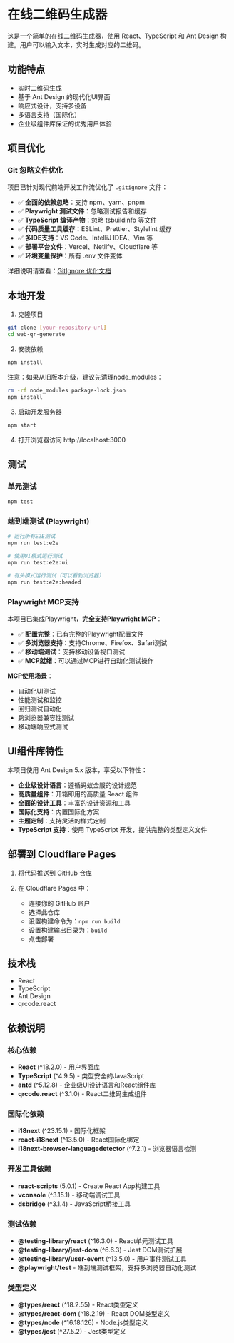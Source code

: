 # 在线二维码生成器

这是一个简单的在线二维码生成器，使用 React、TypeScript 和 Ant Design 构建。用户可以输入文本，实时生成对应的二维码。

## 功能特点

- 实时二维码生成
- 基于 Ant Design 的现代化UI界面
- 响应式设计，支持多设备
- 多语言支持（国际化）
- 企业级组件库保证的优秀用户体验

## 项目优化

### Git 忽略文件优化
项目已针对现代前端开发工作流优化了 `.gitignore` 文件：

- ✅ **全面的依赖忽略**：支持 npm、yarn、pnpm
- ✅ **Playwright 测试文件**：忽略测试报告和缓存
- ✅ **TypeScript 编译产物**：忽略 tsbuildinfo 等文件
- ✅ **代码质量工具缓存**：ESLint、Prettier、Stylelint 缓存
- ✅ **多IDE支持**：VS Code、IntelliJ IDEA、Vim 等
- ✅ **部署平台文件**：Vercel、Netlify、Cloudflare 等
- ✅ **环境变量保护**：所有 .env 文件变体

详细说明请查看：[GitIgnore 优化文档](docs/GITIGNORE_OPTIMIZATION.md)

## 本地开发

1. 克隆项目
```bash
git clone [your-repository-url]
cd web-qr-generate
```

2. 安装依赖
```bash
npm install
```

注意：如果从旧版本升级，建议先清理node_modules：
```bash
rm -rf node_modules package-lock.json
npm install
```

3. 启动开发服务器
```bash
npm start
```

4. 打开浏览器访问 http://localhost:3000

## 测试

### 单元测试
```bash
npm test
```

### 端到端测试 (Playwright)
```bash
# 运行所有E2E测试
npm run test:e2e

# 使用UI模式运行测试
npm run test:e2e:ui

# 有头模式运行测试（可以看到浏览器）
npm run test:e2e:headed
```

### Playwright MCP支持
本项目已集成Playwright，**完全支持Playwright MCP**：

- ✅ **配置完整**：已有完整的Playwright配置文件
- ✅ **多浏览器支持**：支持Chrome、Firefox、Safari测试
- ✅ **移动端测试**：支持移动设备视口测试
- ✅ **MCP就绪**：可以通过MCP进行自动化测试操作

**MCP使用场景**：
- 自动化UI测试
- 性能测试和监控
- 回归测试自动化
- 跨浏览器兼容性测试
- 移动端响应式测试

## UI组件库特性

本项目使用 Ant Design 5.x 版本，享受以下特性：

- **企业级设计语言**：遵循蚂蚁金服的设计规范
- **高质量组件**：开箱即用的高质量 React 组件
- **全面的设计工具**：丰富的设计资源和工具
- **国际化支持**：内置国际化方案
- **主题定制**：支持灵活的样式定制
- **TypeScript 支持**：使用 TypeScript 开发，提供完整的类型定义文件

## 部署到 Cloudflare Pages

1. 将代码推送到 GitHub 仓库

2. 在 Cloudflare Pages 中：
   - 连接你的 GitHub 账户
   - 选择此仓库
   - 设置构建命令为：`npm run build`
   - 设置构建输出目录为：`build`
   - 点击部署

## 技术栈

- React
- TypeScript
- Ant Design
- qrcode.react

## 依赖说明

### 核心依赖
- **React** (^18.2.0) - 用户界面库
- **TypeScript** (^4.9.5) - 类型安全的JavaScript
- **antd** (^5.12.8) - 企业级UI设计语言和React组件库
- **qrcode.react** (^3.1.0) - React二维码生成组件

### 国际化依赖
- **i18next** (^23.15.1) - 国际化框架
- **react-i18next** (^13.5.0) - React国际化绑定
- **i18next-browser-languagedetector** (^7.2.1) - 浏览器语言检测

### 开发工具依赖
- **react-scripts** (5.0.1) - Create React App构建工具
- **vconsole** (^3.15.1) - 移动端调试工具
- **dsbridge** (^3.1.4) - JavaScript桥接工具

### 测试依赖
- **@testing-library/react** (^16.3.0) - React单元测试工具
- **@testing-library/jest-dom** (^6.6.3) - Jest DOM测试扩展
- **@testing-library/user-event** (^13.5.0) - 用户事件测试工具
- **@playwright/test** - 端到端测试框架，支持多浏览器自动化测试

### 类型定义
- **@types/react** (^18.2.55) - React类型定义
- **@types/react-dom** (^18.2.19) - React DOM类型定义
- **@types/node** (^16.18.126) - Node.js类型定义
- **@types/jest** (^27.5.2) - Jest类型定义
